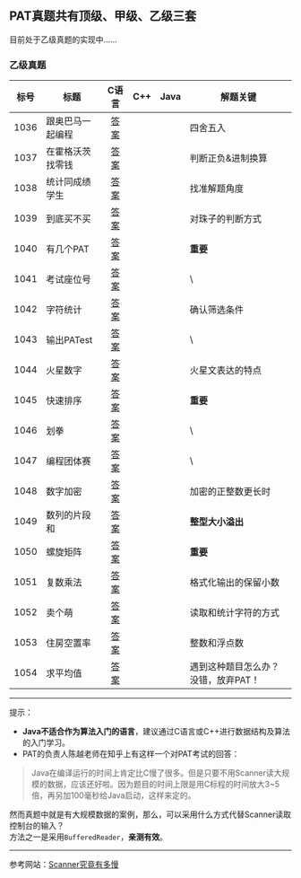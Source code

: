 ## PAT真题共有顶级、甲级、乙级三套

目前处于乙级真题的实现中……

### 乙级真题

| 标号 | 标题 | C语言 |    C++  |  Java  | 解题关键 |
| ---- | ---- | :----: | :----: | :----: | ---- |
| 1036 | 跟奥巴马一起编程 | [答案](/BasicLevel/C语言/1036.%20跟奥巴马一起编程.md) | | | 四舍五入 |
| 1037 | 在霍格沃茨找零钱 | [答案](/BasicLevel/C语言/1037.%20在霍格沃茨找零钱.md) | | | 判断正负&进制换算 |
| 1038 | 统计同成绩学生 | [答案](/BasicLevel/C语言/1038.%20统计同成绩学生.md) | | | 找准解题角度 |
| 1039 | 到底买不买 | [答案](/BasicLevel/C语言/1039.%20到底买不买.md) | | | 对珠子的判断方式 |
| 1040 | 有几个PAT | [答案](/BasicLevel/C语言/1040.%20有几个PAT.md) | | | **重要** |
| 1041 | 考试座位号 | [答案](/BasicLevel/C语言/1041.%20考试座位号.md) | | | \ |
| 1042 | 字符统计 | [答案](/BasicLevel/C语言/1042.%20字符统计.md) | | | 确认筛选条件 |
| 1043 | 输出PATest | [答案](/BasicLevel/C语言/1043.%20输出PATest.md) | | | \ |
| 1044 | 火星数字 | [答案](/BasicLevel/C语言/1044.%20火星数字.md) | | | 火星文表达的特点 |
| 1045 | 快速排序 | [答案](/BasicLevel/C语言/1045.%20快速排序.md) | | | **重要** |
| 1046 | 划拳 | [答案](/BasicLevel/C语言/1046.%20划拳.md) | | | \ |
| 1047 | 编程团体赛 | [答案](/BasicLevel/C语言/1047.%20编程团体赛.md) | | | \ |
| 1048 | 数字加密 | [答案](/BasicLevel/C语言/1048.%20数字加密.md) | | | 加密的正整数更长时 |
| 1049 | 数列的片段和 | [答案](/BasicLevel/C语言/1049.%20数列的片段和.md) | | | **整型大小溢出** |
| 1050 | 螺旋矩阵 | [答案](/BasicLevel/C语言/1050.%20螺旋矩阵.md) | | | **重要** |
| 1051 | 复数乘法 | [答案](/BasicLevel/C语言/1051.%20复数乘法.md) | | | 格式化输出的保留小数 |
| 1052 | 卖个萌 | [答案](/BasicLevel/C语言/1052.%20卖个萌.md) | | | 读取和统计字符的方式 |
| 1053 | 住房空置率 | [答案](/BasicLevel/C语言/1053.%20住房空置率.md) | | | 整数和浮点数 |
| 1054 | 求平均值 | [答案](/BasicLevel/C语言/1054.%20求平均值.md) | | | 遇到这种题目怎么办？没错，放弃PAT！ |


---
提示：
- **Java不适合作为算法入门的语言**，建议通过C语言或C++进行数据结构及算法的入门学习。
- PAT的负责人陈越老师在知乎上有这样一个对PAT考试的回答：
>Java在编译运行的时间上肯定比C慢了很多。但是只要不用Scanner读大规模的数据，应该还好啦。因为题目的时间上限是用C标程的时间放大3~5倍，再另加100毫秒给Java启动，这样来定的。

然而真题中就是有大规模数据的案例，那么，可以采用什么方式代替Scanner读取控制台的输入？  
方法之一是采用`BufferedReader`，**亲测有效**。  

---
参考网站：[Scanner究竟有多慢](https://www.cpe.ku.ac.th/~jim/java-io.html)